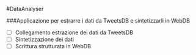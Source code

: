 #DataAnalyser

###Applicazione per estrarre i dati da TweetsDB e sintetizzarli in WebDB

- [ ] Collegamento estrazione dei dati da TweetsDB
- [ ] Sintetizzazione dei dati
- [ ] Scrittura strutturata in WebDB